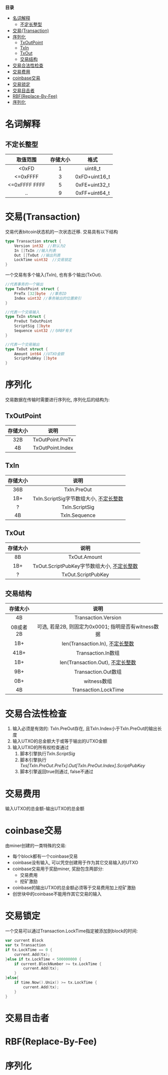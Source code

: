 <!-- markdown-toc start - Don't edit this section. Run M-x markdown-toc-refresh-toc -->
**目录**

- [名词解释](#名词解释)
    - [不定长整型](#不定长整型)
- [交易(Transaction)](#交易transaction)
- [序列化](#序列化)
    - [TxOutPoint](#txoutpoint)
    - [TxIn](#txin)
    - [TxOut](#txout)
    - [交易结构](#交易结构)
- [交易合法性检查](#交易合法性检查)
- [交易费用](#交易费用)
- [coinbase交易](#coinbase交易)
- [交易锁定](#交易锁定)
- [交易目击者](#交易目击者)
- [RBF(Replace-By-Fee)](#rbfreplace-by-fee)
- [序列化](#序列化-1)

<!-- markdown-toc end -->
# 名词解释
## 不定长整型
|取值范围|存储大小|格式|
|:---:|:---:|:---:|
|<0xFD|1|uint8_t|
|<=0xFFFF|3|0xFD+uint16_t|
|<=0xFFFF FFFF|5|0xFE+uint32_t|
|..|9|0xFF+uint64_t|


# 交易(Transaction)
交易代表bitcoin状态机的一次状态迁移. 交易具有以下结构

``` go
type Transaction struct {
    Version int32  //默认为2
    In []TxIn //输入列表
    Out []TxOut //输出列表
    LockTime uint32  //交易锁定
}
```
一个交易有多个输入(TxIn), 也有多个输出(TxOut).

``` go
//代表事务的一个输出
type TxOutPoint struct {
    PreTx [32]byte  //事务ID
    Index uint32 //事务输出的位置索引
}

//代表一个交易输入
type TxIn struct {
    PreOut TxOutPoint
    ScriptSig []byte
    Sequence uint32 //与RBF有关
}

//代表一个交易输出
type TxOut struct {
    Amount int64 //UTXO金额
    ScriptPubKey []byte
}
```
# 序列化
交易数据在传输时需要进行序列化, 序列化后的结构为:

## TxOutPoint

|存储大小|说明|
|:---:|:---:|
|32B|TxOutPoint.PreTx|
|4B|TxOutPoint.Index|

## TxIn
|存储大小|说明|
|:---:|:---:|
|36B|TxIn.PreOut|
|1B+|TxIn.ScriptSig字节数组大小, [不定长整数](#不定长整型)|
|?|TxIn.ScriptSig|
|4B|TxIn.Sequence|
## TxOut
|存储大小|说明|
|:---:|:---:|
|8B|TxOut.Amount|
|1B+|TxOut.ScriptPubKey字节数组大小, [不定长整数](#不定长整型)|
|?|TxOut.ScriptPubKey|

## 交易结构
| 存储大小 | 说明                                                |
|:--------:|:---------------------------------------------------:|
| 4B       | Transaction.Version                                 |
| 0B或者2B | 可选, 若是2B, 则固定为0x0001; 指明是否有witness数据 |
| 1B+      | len(Transaction.In), [不定长整数](#不定长整型)      |
| 41B+     | Transaction.In数组                                  |
| 1B+      | len(Transaction.Out), [不定长整数](#不定长整型)     |
| 9B+      | Transaction.Out数组                                 |
| 0B+      | witness数组                                     |
| 4B       | Transaction.LockTime                                |

# 交易合法性检查
1. 输入必须是有效的: TxIn.PreOut存在, 且TxIn.Index小于TxIn.PreOut的输出长度
2. 输入UTXO的总金额大于或等于输出的UTXO金额
3. 输入UTXO的所有权检查通过
    1. 脚本引擎执行*TxIn.ScriptSig*
    2. 脚本引擎执行*Txs[TxIn.PreOut.PreTx].Out[TxIn.PreOut.Index].ScriptPubKey*
    3. 脚本引擎返回true则通过, false不通过

# 交易费用
输入UTXO的总金额-输出UTXO的总金额

# coinbase交易
 由miner创建的一类特殊的交易:

 - 每个block都有一个coinbase交易
 - coinbase没有输入, 可以凭空创建用于作为其它交易输入的UTXO
 - coinbase交易用于奖励miner, 奖励包含两部分:
     - 交易费用
     - 挖矿激励
 - coinbase的输出UTXO的总金额必须等于交易费用加上挖矿激励
 - 创世块中的coinbase不能用作其它交易的输入

# 交易锁定
一个交易可以通过Transaction.LockTime指定被添加到block的时间:

``` go
var current Block
var tx Transaction
if tx.LockTime == 0 {
    current.Add(tx);
}else if tx.LockTime < 500000000 {
    if current.BlockNumber >= tx.LockTime {
        current.Add(tx);
    }
}else{
    if time.Now().Unix() >= tx.LockTime {
        current.Add(tx);
    }
}
```
# 交易目击者

# RBF(Replace-By-Fee)

# 序列化
